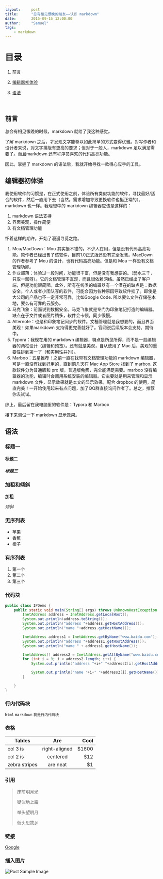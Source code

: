 ```yaml
---
layout:     post
title:      "总有相见恨晚的朋友——认识 markdown"
date:       2015-09-16 12:00:00
author:     "Samuel"
tags:
    - markdown
---
```


# 目录

1. [前言](#前言)
   
2. [编辑器初体验](#编辑器初体验)
   
3. [语法](#语法)
   
   ​

## 前言

总会有相见恨晚的时候，markdown 就给了我这种感觉。

了解 markdown 之后，才发现文字能够以如此简单的方式变得优雅。对写作者和设计者来说，对文字排版有更高的要求；但对于一般人，markdown 足以满足需要了。而且markdown 还有程序员喜欢的代码高亮功能。

因此，掌握了 markdown 的语法后，我就开始寻找一款得心应手的工具。

## 编辑器初体验

我使用软件的习惯是，在正式使用之前，体验所有类似功能的软件，寻找最好/适合的软件，然后一直用下去（当然，需求增加导致更换软件也挺正常的），markdown 也一样。我理想中的 markdown 编辑器应该是这样的：

1. markdown 语法支持
2. 界面美观，操作简便
3. 有文档管理功能

怀着这样的期许，开始了漫漫寻觅之路。

1. Mou/MacDown：Mou 其实挺不错的，不少人在用，但是没有代码高亮功能。原作者已经出售了该软件，目前1.0正式版还没有完全发售。MacDown 的作者参考了 Mou 的设计，也有代码高亮功能。但是和 Mou 一样没有文档管理功能。
2. 作业部落：体验过一段时间，功能很丰富，但是没有我想要的。（弱水三千，只取一瓢呀）。它的文档管理不直观，而且很依赖网络。虽然已经出了客户端，但是功能很简陋。此外，所有在线类的编辑器有一个潜在的缺点是：数据安全。个人或者小团队写的软件，可能会因为各种原因导致软件挂了。即使是大公司的产品也不一定非常可靠，比如Google Code. 所以要么文件存储在本地，要么有可靠的云服务。
3. 马克飞象：前面说到数据安全。马克飞象就是专门为印象笔记打造的编辑器。缺点在于文件或者图片稍多，软件会卡顿，同步很慢。
4. Alternote：也是和印象笔记同步的软件。文档管理就是我想要的，而且界面美观！如果markdown 支持得更完善就好了。官网说后续版本会支持，期待中。  
5. Typora：我现在用的 markdown 编辑器，特点是所见所得，而不是一般编辑器的两栏设计（编辑和预览）。还有就是美观，自从使用了 Mac 后，美观的重要性排到第一了（和实用性并列）。
6. Marboo：五星推荐！之前一直在找带有文档管理功能的 markdown 编辑器，可是一直没有找到好用的，直到前几天在 Mac App Store 找到了 marboo. 这款软件分为普通版和 pro 版，普通版免费，完全能满足需要。marboo 没有编辑器的功能，编辑时会调用系统安装的编辑器。它主要就是用来管理和显示 markdown 文件，显示效果就是本文的显示效果。配合 dropbox 的使用，简直完美！一开始使用起来有点问题，加了QQ群直接询问作者了。总之，推荐你去试试。

综上，最后留在我电脑里的软件是：Typora 和 Marboo



接下来测试一下 markdown 显示效果。



## 语法

### 标题一

#### 标题二

##### 标题三



### 加粗和倾斜

**加粗**

*倾斜*

### 无序列表

-  苹果
-  香蕉
-  橙子

### 有序列表

1. 第一个
2. 第二个
3. 第三个

### 代码块

~~~ Java
public class IPDemo {
    public static void main(String[] args) throws UnknownHostException {
        InetAddress address = InetAddress.getLocalHost();
        System.out.println(address.toString());
        System.out.println("address "+address.getHostAddress());
        System.out.println("name "+address.getHostName());

        InetAddress address1 = InetAddress.getByName("www.baidu.com");
        System.out.println("address "+address1.getHostAddress());
        System.out.println("name " + address1.getHostName());

        InetAddress[] address2 = InetAddress.getAllByName("www.baidu.com");
        for (int i = 0; i < address2.length; i++) {
            System.out.println("address "+i+" "+address2[i].getHostAddress());

            System.out.println("name "+i+" "+address2[i].getHostName());
        }

    }
}
~~~

### 行内代码块

`html` `markdown` `我是行内代码块`

### 表格

| Tables        |      Are      |  Cool | 
| ------------- | :-----------: | ----: | 
| col 3 is      | right-aligned | $1600 | 
| col 2 is      |   centered    |   $12 | 
| zebra stripes |   are neat    |    $1 | 

### 引用

>  床前明月光
>  
>  疑似地上霜
>  
>  举头望明月
>  
>  低头思故乡

### 链接

[Google](http://www.google.com) 

### 插入图片

<img src="{{ site.baseurl }}/img/eagle.jpg" alt="Post Sample Image">

